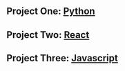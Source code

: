## Project One: [Python](./ProjectOne/intro.md)

## Project Two: [React](./ProjectTwo/intro.md)

## Project Three: [Javascript](./ProjectThree/intro.md)

